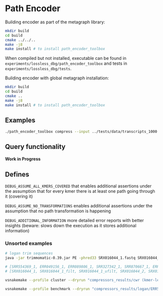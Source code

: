 # Path Encoder

Building encoder as part of the metagraph library:
```bash
mkdir build
cd build
cmake ../../..
make -j8
make install # to install path_encoder_toolbox
```
When compiled but not installed, executable can be found in `experiments/lossless_dbg/path_encoder_toolbox` and tests in 
`experiments/lossless_dbg/tests`.

Building encoder with global metagraph installation:
```bash
mkdir build
cd build
cmake ..
make -j8
make install # to install path_encoder_toolbox
```

## Examples
```bash
./path_encoder_toolbox compress --input ../tests/data/transcripts_1000.fa --output ./
```

## Query functionality

#### Work in Progress

## Defines
`DEBUG_ASSUME_ALL_KMERS_COVERED` that enables additional assertions under the assumption that for every kmer there is at least one path going through it (covering it)

`DEBUG_ASSUME_NO_TRANSFORMATIONS` enables additional assertions under the assumption that no path transformation is happening

`DEBUG_ADDITIONAL_INFORMATION` more detailed error reports with better insights (beware: slows down the execution as it stores additional information) 

### Unsorted examples

```bash
# logan trim sequences
java -jar trimmomatic-0.39.jar PE -phred33 SRX016044_1.fastq SRX016044_2.fastq  SRX016044_1_filt.fastq SRX016044_1_ufilt.fastq  SRX016044_2_filt.fastq  SRX016044_2_ufilt.fastq ILLUMINACLIP:TruSeq2-PE.fa:2:30:12 LEADING:3 TRAILING:3 SLIDINGWINDOW:4:20 MINLEN:40 BASECOUNT:N:0:0 

# [SRR554369_1, ERR049156_1, ERR089806_1, SRR327342_1, SRR870667_1, ERR532393_1]
# [SRX016044_1, SRX016044_1_filt, SRX016044_1_ufilt, SRX016044_2, SRX016044_2_filt, SRX016044_2_ufilt]

vsnakemake --profile cluster --dryrun "compressors_results/cwr (kmer-length: 21) (chunks: 1000, statistics-verbosity: 7, path-rerouting: no)/[SRR554369_1, ERR049156_1, ERR089806_1, SRR327342_1, SRR870667_1, ERR532393_1, chr1_10_individuals, chr1_30_individuals]"

vsnakemake --profile benchmark --dryrun "compressors_results/logan/ERR532393_1" 'decompressed_files/cwr/ERR532393_1.fasta' "compressors_results/cwr (kmer-length: 21) (chunks: 0, path-rerouting: no)/ERR532393_1" "compressors_results/cwr (kmer-length: 21) (chunks: 1000, statistics-verbosity: 7, path-rerouting: no)/ERR532393_1"
```

